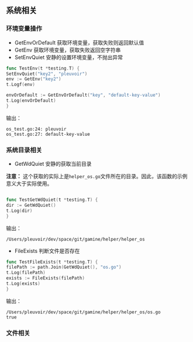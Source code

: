 ## 系统相关

### 环境变量操作

- GetEnvOrDefault 获取环境变量，获取失败则返回默认值
- GetEnv 获取环境变量，获取失败返回空字符串
- SetEnvQuiet 安静的设置环境变量，不抛出异常

```go
func TestEnv(t *testing.T) {
SetEnvQuiet("key2", "pleuvoir")
env := GetEnv("key2")
t.Logf(env)

envOrDefault := GetEnvOrDefault("key", "default-key-value")
t.Log(envOrDefault)
}
```

输出：

```
os_test.go:24: pleuvoir
os_test.go:27: default-key-value
```

### 系统目录相关

- GetWdQuiet 安静的获取当前目录

**注意：**   这个获取的实际上是`helper_os.go`文件所在的目录。因此，该函数的示例意义大于实际使用。

```go

func TestGetWdQuiet(t *testing.T) {
dir := GetWdQuiet()
t.Log(dir)
}

```

输出：

```
/Users/pleuvoir/dev/space/git/gamine/helper/helper_os
```

- FileExists 判断文件是否存在

```go
func TestFileExists(t *testing.T) {
filePath := path.Join(GetWdQuiet(), "os.go")
t.Log(filePath)
exists := FileExists(filePath)
t.Log(exists)
}
```

输出：

```
/Users/pleuvoir/dev/space/git/gamine/helper/helper_os/os.go
true
```

### 文件相关



